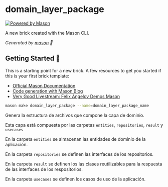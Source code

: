 # domain_layer_package

[![Powered by Mason](https://img.shields.io/endpoint?url=https%3A%2F%2Ftinyurl.com%2Fmason-badge)](https://github.com/felangel/mason)

A new brick created with the Mason CLI.

_Generated by [mason][1] 🧱_

## Getting Started 🚀

This is a starting point for a new brick.
A few resources to get you started if this is your first brick template:

- [Official Mason Documentation][2]
- [Code generation with Mason Blog][3]
- [Very Good Livestream: Felix Angelov Demos Mason][4]

[1]: https://github.com/felangel/mason
[2]: https://github.com/felangel/mason/tree/master/packages/mason_cli#readme
[3]: https://verygood.ventures/blog/code-generation-with-mason
[4]: https://youtu.be/G4PTjA6tpTU

```bash
mason make domain_layer_package --name=domain_layer_package_name
```

Genera la estructura de archivos que compone la capa de dominio.

Esta capa está compuesta por las carpetas `entities`, `repositories`, `result` y `usecases`

En la carpeta `entities` se almacenan las entidades de dominio de la aplicación.

En la carpeta `repositories` se definen las interfaces de los repositorios.

En la carpeta `result` se definen los las clases reutilizables para la respuesta de las interfaces de los respositorios.

En la carpeta `usecases` se definen los casos de uso de la aplicación.